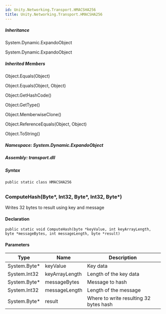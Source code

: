 ```yaml
---  
id: Unity.Networking.Transport.HMACSHA256  
title: Unity.Networking.Transport.HMACSHA256  
---
```


<div class="markdown level0 summary">

</div>

<div class="markdown level0 conceptual">

</div>

<div class="inheritance">

##### Inheritance

<div class="level0">

System.Dynamic.ExpandoObject

</div>

<div class="level1">

System.Dynamic.ExpandoObject

</div>

</div>

<div class="inheritedMembers">

##### Inherited Members

<div>

Object.Equals(Object)

</div>

<div>

Object.Equals(Object, Object)

</div>

<div>

Object.GetHashCode()

</div>

<div>

Object.GetType()

</div>

<div>

Object.MemberwiseClone()

</div>

<div>

Object.ReferenceEquals(Object, Object)

</div>

<div>

Object.ToString()

</div>

</div>

##### **Namespace**: System.Dynamic.ExpandoObject

##### **Assembly**: transport.dll

##### Syntax

``` lang-csharp
public static class HMACSHA256
```

## 

### ComputeHash(Byte\*, Int32, Byte\*, Int32, Byte\*)

<div class="markdown level1 summary">

Writes 32 bytes to result using key and message

</div>

<div class="markdown level1 conceptual">

</div>

#### Declaration

``` lang-csharp
public static void ComputeHash(byte *keyValue, int keyArrayLength, byte *messageBytes, int messageLength, byte *result)
```

#### Parameters

| Type          | Name           | Description                            |
|---------------|----------------|----------------------------------------|
| System.Byte\* | keyValue       | Key data                               |
| System.Int32  | keyArrayLength | Length of the key data                 |
| System.Byte\* | messageBytes   | Message to hash                        |
| System.Int32  | messageLength  | Length of the message                  |
| System.Byte\* | result         | Where to write resulting 32 bytes hash |
